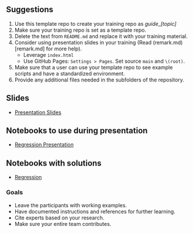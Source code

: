 ## Suggestions

1. Use this template repo to create your training repo as _guide\_[topic]_
2. Make sure your training repo is set as a template repo.
3. Delete the text from `README.md` and replace it with your training material.
4. Consider using presentation slides in your training (Read (remark.md)[remark.md] for more help).
    - Leverage `index.html`
    - Use GitHub Pages: `Settings > Pages`. Set source `main` and `\(root)`.
5. Make sure that a user can use your template repo to see example scripts and have a standardized environment.
6. Provide any additional files needed in the subfolders of the repository.

## Slides
- [Presentation Slides](/PresentationSlides.pdf)

## Notebooks to use during presentation
- [Regression Presentation](/CompletedNotebooks/CHANGETHIS.dbc)

## Notebooks with solutions
- [Regression](/CompletedNotebooks/Regression.dbc)

### Goals

- Leave the participants with working examples.
- Have documented instructions and references for further learning.
- Cite experts based on your research.
- Make sure your entire team contributes.
